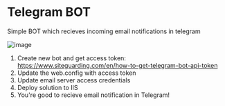# Telegram BOT 
Simple BOT which recieves incoming email notifications in telegram 

![image](https://user-images.githubusercontent.com/298479/193360397-b37bb65b-03cd-4dae-8f66-5e995e8cde1f.png)

1. Create new bot and get access token: https://www.siteguarding.com/en/how-to-get-telegram-bot-api-token
2. Update the web.config with access token
3. Update email server access credentials
4. Deploy solution to IIS
5. You're good to recieve email notification in Telegram!
